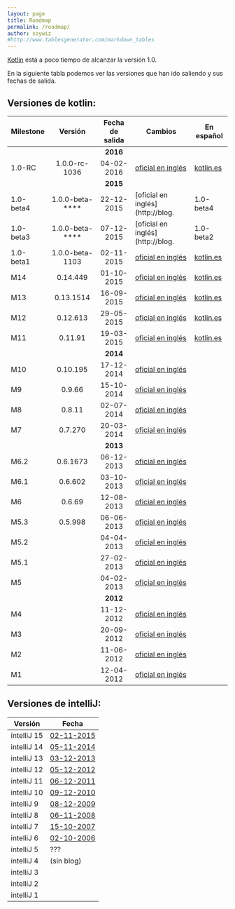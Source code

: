```yaml
---
layout: page
title: Roadmap
permalink: /roadmap/
author: soywiz
#http://www.tablesgenerator.com/markdown_tables
---
```


[Kotlin] está a poco tiempo de alcanzar la versión 1.0.

En la siguiente tabla podemos ver las versiones que han ido saliendo y sus fechas de salida.

## Versiones de kotlin:

|Milestone|Versión|Fecha de salida|Cambios|En español|
|-----------|:---------------:|:-----------:|---|---|
|           |                 |  **2016**   |   |   |
| 1.0-RC    | 1.0.0-rc-1036   |  04-02-2016 | [oficial en inglés](http://blog.jetbrains.com/kotlin/2015/10/kotlin-m14-is-out/)  | [kotlin.es](http://kotlin.es/2015/10/kotlin-m14/)  |
|           |                 |  **2015**   |   |   |
| 1.0-beta4 | 1.0.0-beta-**** |  22-12-2015 | [oficial en inglés](http://blog.| 1.0-beta4 | 1.0.0-beta-**** |  16-11-2015 | [oficial en inglés](http://blog.jetbrains.com/kotlin/2015/12/kotlin-1-0-beta-4-is-out/)  | [kotlin.es](http://kotlin.es/2015/12/kotlin-1-0-beta-4/)  |
| 1.0-beta3 | 1.0.0-beta-**** |  07-12-2015 | [oficial en inglés](http://blog.| 1.0-beta2 | 1.0.0-beta-**** |  16-11-2015 | [oficial en inglés](http://blog.jetbrains.com/kotlin/2015/12/kotlin-1-0-beta-3-is-out/)  | [kotlin.es](http://kotlin.es/2015/12/kotlin-1-0-beta-3/)  |
| 1.0-beta1 | 1.0.0-beta-1103 |  02-11-2015 | [oficial en inglés](http://blog.jetbrains.com/kotlin/2015/11/the-kotlin-language-1-0-beta-is-here/)  | [kotlin.es](http://kotlin.es/2015/11/la-beta-1-0/)  |
| M14       | 0.14.449        |  01-10-2015 | [oficial en inglés](http://blog.jetbrains.com/kotlin/2015/10/kotlin-m14-is-out/)  | [kotlin.es](http://kotlin.es/2015/10/kotlin-m14/)  |
| M13       | 0.13.1514       |  16-09-2015 | [oficial en inglés](http://blog.jetbrains.com/kotlin/2015/09/kotlin-m13-is-out/)  | [kotlin.es](http://kotlin.es/2015/09/kotlin-m13/)  |
| M12       | 0.12.613        |  29-05-2015 | [oficial en inglés](http://blog.jetbrains.com/kotlin/2015/05/kotlin-m12-is-out/)  | [kotlin.es](http://kotlin.es/2015/08/kotlin-m12/) |
| M11       | 0.11.91         |  19-03-2015 | [oficial en inglés](http://blog.jetbrains.com/kotlin/2015/03/kotlin-m11-is-out/)  | [kotlin.es](http://kotlin.es/2015/03/kotlin-m11/)  |
|           |                 |  **2014**   |   |   |
| M10       | 0.10.195        |  17-12-2014 | [oficial en inglés](http://blog.jetbrains.com/kotlin/2014/12/m10-is-out/)  |   |
| M9        | 0.9.66          |  15-10-2014 | [oficial en inglés](http://blog.jetbrains.com/kotlin/2014/10/m9-is-here/)  |   |
| M8        | 0.8.11          |  02-07-2014 | [oficial en inglés](http://blog.jetbrains.com/kotlin/2014/07/m8-is-out/)  |
| M7        | 0.7.270         |  20-03-2014 | [oficial en inglés](http://blog.jetbrains.com/kotlin/2014/03/m7-release-available/)  |   |
|           |                 |  **2013**   |   |   |
| M6.2      | 0.6.1673        |  06-12-2013 | [oficial en inglés](http://blog.jetbrains.com/kotlin/2013/12/m6-2-available/)  |   |
| M6.1      | 0.6.602         |  03-10-2013 | [oficial en inglés](http://blog.jetbrains.com/kotlin/2013/10/m6-1-released/)  |   |
| M6        | 0.6.69          |  12-08-2013 | [oficial en inglés](http://blog.jetbrains.com/kotlin/2013/08/kotlin-m6-is-here/)  |   |
| M5.3      | 0.5.998         |  06-06-2013 | [oficial en inglés](http://blog.jetbrains.com/kotlin/2013/06/kotlin-m5-3-idea-13-delegated-properties-and-more/)  |   |
| M5.2      |                 |  04-04-2013 | [oficial en inglés](http://blog.jetbrains.com/kotlin/2013/04/kotlin-m5-2-intellij-idea-12-1-and-gradle/)  |   |
| M5.1      |                 |  27-02-2013 | [oficial en inglés](http://blog.jetbrains.com/kotlin/2013/02/kotlin-m5-1/)  |   |
| M5        |                 |  04-02-2013 | [oficial en inglés](http://blog.jetbrains.com/kotlin/2013/02/kotlin-m5-is-out/)  |   |
|           |                 |  **2012**   |   |   |
| M4        |                 |  11-12-2012 | [oficial en inglés](http://blog.jetbrains.com/kotlin/2012/12/kotlin-m4-is-out/) |   |
| M3        |                 |  20-09-2012 | [oficial en inglés](http://blog.jetbrains.com/kotlin/2012/09/kotlin-m3-is-out/) |   |
| M2        |                 |  11-06-2012 | [oficial en inglés](http://blog.jetbrains.com/kotlin/2012/06/kotlin-m2-is-out/) |   |
| M1        |                 |  12-04-2012 | [oficial en inglés](http://blog.jetbrains.com/kotlin/2012/04/kotlin-m1-is-out/)  |   |

## Versiones de intelliJ:

| Versión   | Fecha         |
|-----------|---------------|
|intelliJ 15| [02-11-2015](http://blog.jetbrains.com/idea/2015/11/intellij-idea-15-released-adds-kotlin-to-the-family-of-supported-jvm-languages/)  |
|intelliJ 14| [05-11-2014](http://blog.jetbrains.com/idea/2014/11/intellij-idea-14-is-released/)  |
|intelliJ 13| [03-12-2013](http://blog.jetbrains.com/idea/2013/12/intellij-idea-13-is-released-work-miracles-in-java-and-beyond/)  |
|intelliJ 12| [05-12-2012](http://blog.jetbrains.com/idea/2012/12/intellij-idea-12-is-available-for-download/)  |
|intelliJ 11| [06-12-2011](http://blog.jetbrains.com/idea/2011/12/intellij-idea-11-is-out-get-ready-for-a-productivity-takeoff/)  |
|intelliJ 10| [09-12-2010](http://blog.jetbrains.com/idea/2010/12/intellij-idea-10-released-new-decade-of-evolution-ahead/)  |
|intelliJ  9| [08-12-2009](http://blog.jetbrains.com/idea/2009/12/intellij-idea-9-finally-out-with-great-new-features-a-performance-boost/)  |
|intelliJ  8| [06-11-2008](http://blog.jetbrains.com/idea/2008/11/meet-jetbrains-release-of-the-year-intellij-idea-8/)  |
|intelliJ  7| [15-10-2007](http://blog.jetbrains.com/idea/2007/10/intellij-idea-the-magnificent-seven/)  |
|intelliJ  6| [02-10-2006](http://blog.jetbrains.com/idea/2006/10/double-volley-intellij-idea-60-and-teamcity-10/)  |
|intelliJ  5| ???         |
|intelliJ  4| (sin blog)    |
|intelliJ  3|               |
|intelliJ  2|               |
|intelliJ  1|               |


[kotlin]: https://kotlinlang.org/
